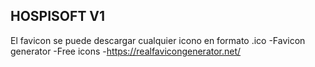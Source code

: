 ## HOSPISOFT V1

El favicon se puede descargar cualquier icono en formato .ico
-Favicon generator
-Free icons
-https://realfavicongenerator.net/